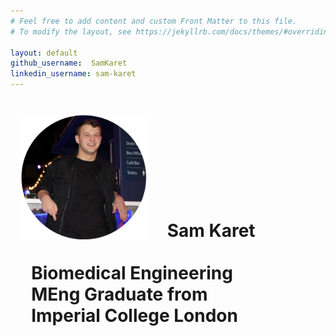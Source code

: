 ```yaml
---
# Feel free to add content and custom Front Matter to this file.
# To modify the layout, see https://jekyllrb.com/docs/themes/#overriding-theme-defaults

layout: default
github_username:  SamKaret
linkedin_username: sam-karet
---
```

<!-- 
<div>
 Sam Karet
</div>

*** -->

<!-- ![Sam Karet](IceRink.png){: .align-right} Something about the first picture.
{:style="clear: left"} -->

<div>
  <img src="IceRink.png" width="40%" alt="Sam Karet" style="float: left; margin: 0 0 0 1rem">
  <h1 style="float: center">
    <br><br><br><br><br>
    &nbsp;&nbsp;&nbsp;&nbsp; Sam Karet
    <br><br>
    &nbsp;&nbsp;&nbsp;&nbsp; Biomedical Engineering
    <br>
    &nbsp;&nbsp;&nbsp;&nbsp; MEng Graduate from
    <br>
    &nbsp;&nbsp;&nbsp;&nbsp; Imperial College London
  </h1>
</div>
<meta http-equiv='cache-control' content='no-cache'> 
<meta http-equiv='expires' content='0'> 
<meta http-equiv='pragma' content='no-cache'>
